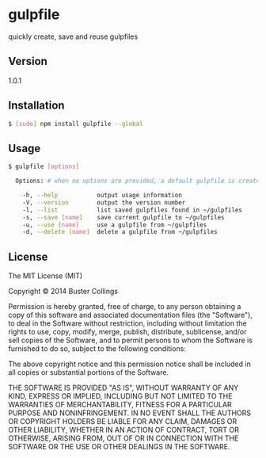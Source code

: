 # gulpfile
quickly create, save and reuse gulpfiles

## Version
1.0.1

## Installation

```sh
$ [sudo] npm install gulpfile --global
```

## Usage
```sh
$ gulpfile [options]

  Options: # when no options are provided, a default gulpfile is created & used

    -h, --help           output usage information
    -V, --version        output the version number
    -l, --list           list saved gulpfiles found in ~/gulpfiles
    -s, --save [name]    save current gulpfile to ~/gulpfiles
    -u, --use [name]     use a gulpfile from ~/gulpfiles
    -d, --delete [name]  delete a gulpfile from ~/gulpfiles
```

## License
The MIT License (MIT)

Copyright &copy; 2014 Buster Collings

Permission is hereby granted, free of charge, to any person obtaining a copy
of this software and associated documentation files (the "Software"), to deal
in the Software without restriction, including without limitation the rights
to use, copy, modify, merge, publish, distribute, sublicense, and/or sell
copies of the Software, and to permit persons to whom the Software is
furnished to do so, subject to the following conditions:

The above copyright notice and this permission notice shall be included in
all copies or substantial portions of the Software.

THE SOFTWARE IS PROVIDED "AS IS", WITHOUT WARRANTY OF ANY KIND, EXPRESS OR
IMPLIED, INCLUDING BUT NOT LIMITED TO THE WARRANTIES OF MERCHANTABILITY,
FITNESS FOR A PARTICULAR PURPOSE AND NONINFRINGEMENT. IN NO EVENT SHALL THE
AUTHORS OR COPYRIGHT HOLDERS BE LIABLE FOR ANY CLAIM, DAMAGES OR OTHER
LIABILITY, WHETHER IN AN ACTION OF CONTRACT, TORT OR OTHERWISE, ARISING FROM,
OUT OF OR IN CONNECTION WITH THE SOFTWARE OR THE USE OR OTHER DEALINGS IN
THE SOFTWARE.
